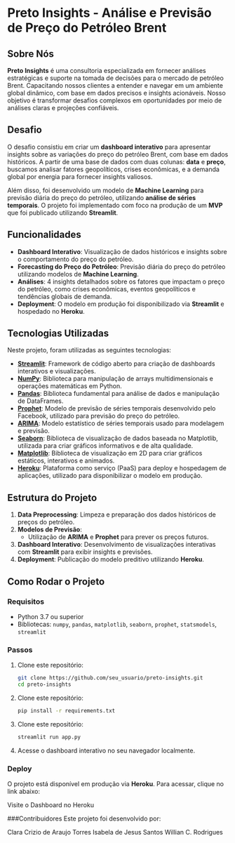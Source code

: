 # Preto Insights - Análise e Previsão de Preço do Petróleo Brent

## Sobre Nós

**Preto Insights** é uma consultoria especializada em fornecer análises estratégicas e suporte na tomada de decisões para o mercado de petróleo Brent. Capacitando nossos clientes a entender e navegar em um ambiente global dinâmico, com base em dados precisos e insights acionáveis. Nosso objetivo é transformar desafios complexos em oportunidades por meio de análises claras e projeções confiáveis.

## Desafio

O desafio consistiu em criar um **dashboard interativo** para apresentar insights sobre as variações do preço do petróleo Brent, com base em dados históricos. A partir de uma base de dados com duas colunas: **data** e **preço**, buscamos analisar fatores geopolíticos, crises econômicas, e a demanda global por energia para fornecer insights valiosos.

Além disso, foi desenvolvido um modelo de **Machine Learning** para previsão diária do preço do petróleo, utilizando **análise de séries temporais**. O projeto foi implementado com foco na produção de um **MVP** que foi publicado utilizando **Streamlit**.

## Funcionalidades

- **Dashboard Interativo**: Visualização de dados históricos e insights sobre o comportamento do preço do petróleo.
- **Forecasting do Preço do Petróleo**: Previsão diária do preço do petróleo utilizando modelos de **Machine Learning**.
- **Análises**: 4 insights detalhados sobre os fatores que impactam o preço do petróleo, como crises econômicas, eventos geopolíticos e tendências globais de demanda.
- **Deployment**: O modelo em produção foi disponibilizado via **Streamlit** e hospedado no **Heroku**.

## Tecnologias Utilizadas

Neste projeto, foram utilizadas as seguintes tecnologias:

- [**Streamlit**](https://streamlit.io/): Framework de código aberto para criação de dashboards interativos e visualizações.
- [**NumPy**](https://numpy.org/): Biblioteca para manipulação de arrays multidimensionais e operações matemáticas em Python.
- [**Pandas**](https://pandas.pydata.org/): Biblioteca fundamental para análise de dados e manipulação de DataFrames.
- [**Prophet**](https://facebook.github.io/prophet/): Modelo de previsão de séries temporais desenvolvido pelo Facebook, utilizado para previsão do preço do petróleo.
- [**ARIMA**](https://www.statsmodels.org/stable/generated/statsmodels.tsa.arima.model.ARIMA.html): Modelo estatístico de séries temporais usado para modelagem e previsão.
- [**Seaborn**](https://seaborn.pydata.org/): Biblioteca de visualização de dados baseada no Matplotlib, utilizada para criar gráficos informativos e de alta qualidade.
- [**Matplotlib**](https://matplotlib.org/): Biblioteca de visualização em 2D para criar gráficos estáticos, interativos e animados.
- [**Heroku**](https://www.heroku.com/): Plataforma como serviço (PaaS) para deploy e hospedagem de aplicações, utilizado para disponibilizar o modelo em produção.

## Estrutura do Projeto

1. **Data Preprocessing**: Limpeza e preparação dos dados históricos de preços do petróleo.
2. **Modelos de Previsão**:
   - Utilização de **ARIMA** e **Prophet** para prever os preços futuros.
3. **Dashboard Interativo**: Desenvolvimento de visualizações interativas com **Streamlit** para exibir insights e previsões.
4. **Deployment**: Publicação do modelo preditivo utilizando **Heroku**.

## Como Rodar o Projeto

### Requisitos

- Python 3.7 ou superior
- Bibliotecas: `numpy`, `pandas`, `matplotlib`, `seaborn`, `prophet`, `statsmodels`, `streamlit`

### Passos

1. Clone este repositório:
   ```bash
   git clone https://github.com/seu_usuario/preto-insights.git
   cd preto-insights

2. Clone este repositório:
   ```bash
   pip install -r requirements.txt

3. Clone este repositório:
   ```bash
   streamlit run app.py

4. Acesse o dashboard interativo no seu navegador localmente.

### Deploy
O projeto está disponível em produção via **Heroku**. Para acessar, clique no link abaixo:

Visite o Dashboard no Heroku

###Contribuidores
Este projeto foi desenvolvido por:

Clara Crizio de Araujo Torres
Isabela de Jesus Santos
Willian C. Rodrigues
